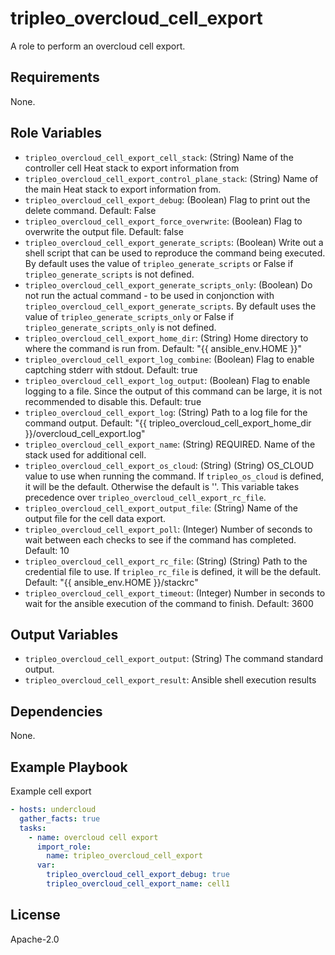 tripleo_overcloud_cell_export
=========

A role to perform an overcloud cell export.

Requirements
------------

None.

Role Variables
--------------

* `tripleo_overcloud_cell_export_cell_stack`: (String) Name of the controller cell Heat stack to export information from
* `tripleo_overcloud_cell_export_control_plane_stack`: (String) Name of the main Heat stack to export information from.
* `tripleo_overcloud_cell_export_debug`: (Boolean) Flag to print out the delete command. Default: False
* `tripleo_overcloud_cell_export_force_overwrite`: (Boolean) Flag to overwrite the output file. Default: false
* `tripleo_overcloud_cell_export_generate_scripts`: (Boolean) Write out a shell script that can be used to reproduce the command being executed. By default uses the value of `tripleo_generate_scripts` or False if `tripleo_generate_scripts` is not defined.
* `tripleo_overcloud_cell_export_generate_scripts_only`: (Boolean) Do not run the actual command - to be used in conjonction with `tripleo_overcloud_cell_export_generate_scripts`. By default uses the value of `tripleo_generate_scripts_only` or False if `tripleo_generate_scripts_only` is not defined.
* `tripleo_overcloud_cell_export_home_dir`: (String) Home directory to where the command is run from. Default: "{{ ansible_env.HOME }}"
* `tripleo_overcloud_cell_export_log_combine`: (Boolean) Flag to enable captching stderr with stdout. Default: true
* `tripleo_overcloud_cell_export_log_output`: (Boolean) Flag to enable logging to a file. Since the output of this command can be large, it is not recommended to disable this. Default: true
* `tripleo_overcloud_cell_export_log`: (String) Path to a log file for the command output. Default: "{{ tripleo_overcloud_cell_export_home_dir }}/overcloud_cell_export.log"
* `tripleo_overcloud_cell_export_name`: (String) REQUIRED. Name of the stack used for additional cell.
* `tripleo_overcloud_cell_export_os_cloud`: (String) (String) OS_CLOUD value to use when running the command. If `tripleo_os_cloud` is defined, it will be the default. Otherwise the default is ''. This variable takes precedence over `tripleo_overcloud_cell_export_rc_file`.
* `tripleo_overcloud_cell_export_output_file`: (String) Name of the output file for the cell data export.
* `tripleo_overcloud_cell_export_poll`: (Integer) Number of seconds to wait between each checks to see if the command has completed. Default: 10
* `tripleo_overcloud_cell_export_rc_file`: (String) (String) Path to the credential file to use. If `tripleo_rc_file` is defined, it will be the default. Default: "{{ ansible_env.HOME }}/stackrc"
* `tripleo_overcloud_cell_export_timeout`: (Integer) Number in seconds to wait for the ansible execution of the command to finish. Default: 3600

Output Variables
----------------

* `tripleo_overcloud_cell_export_output`: (String) The command standard output.
* `tripleo_overcloud_cell_export_result`: Ansible shell execution results

Dependencies
------------

None.

Example Playbook
----------------

Example cell export

```yaml
- hosts: undercloud
  gather_facts: true
  tasks:
    - name: overcloud cell export
      import_role:
        name: tripleo_overcloud_cell_export
      var:
        tripleo_overcloud_cell_export_debug: true
        tripleo_overcloud_cell_export_name: cell1
```

License
-------

Apache-2.0
